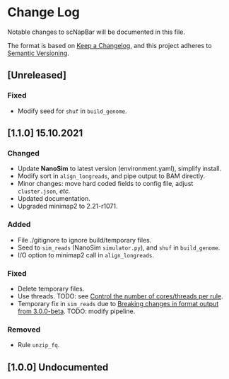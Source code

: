 # Change Log
Notable changes to scNapBar will be documented in this file.

The format is based on [Keep a Changelog](http://keepachangelog.com/), and this project adheres to [Semantic Versioning](http://semver.org/).

## [Unreleased]

### Fixed
- Modify seed for `shuf` in `build_genome`. 

## [1.1.0] 15.10.2021

### Changed
- Update **NanoSim** to latest version (environment.yaml), simplify install.
- Modify sort in `align_longreads`, and pipe output to BAM directly.
- Minor changes: move hard coded fields to config file, adjust `cluster.json`, *etc.*
- Updated documentation.
- Upgraded minimap2 to 2.21-r1071.

### Added
- File ./gitignore to ignore build/temporary files.
- Seed to `sim_reads` (NanoSim `simulator.py`), and `shuf` in `build_genome`.
- I/O option to minimap2 call in `align_longreads`.

### Fixed
- Delete temporary files.
- Use threads. TODO: see [Control the number of cores/threads per rule](https://github.com/dieterich-lab/single-cell-nanopore/issues/14).
- Temporary fix in `sim_reads` due to [Breaking changes in format output from 3.0.0-beta](https://github.com/bcgsc/NanoSim/issues/132). TODO: modify pipeline.

### Removed
- Rule `unzip_fq`.

## [1.0.0] Undocumented
